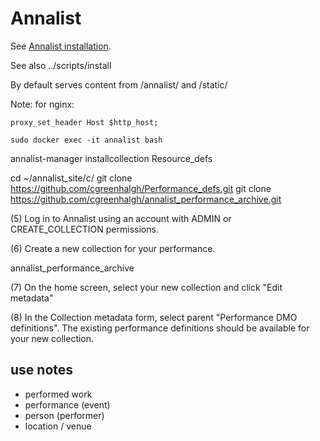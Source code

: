 # Annalist

See [Annalist installation](https://github.com/gklyne/annalist/blob/master/documents/installing-annalist.md).

See also ../scripts/install

By default serves content from /annalist/ and /static/

Note: for nginx:
```
proxy_set_header Host $http_host;
```
```
sudo docker exec -it annalist bash
```

annalist-manager installcollection Resource_defs

cd ~/annalist_site/c/
git clone https://github.com/cgreenhalgh/Performance_defs.git
git clone https://github.com/cgreenhalgh/annalist_performance_archive.git


(5) Log in to Annalist using an account with ADMIN or CREATE_COLLECTION permissions.

(6) Create a new collection for your performance.

annalist_performance_archive

(7) On the home screen, select your new collection and click "Edit metadata"

(8) In the Collection metadata form, select parent "Performance DMO
definitions".  The existing performance definitions should be available for your
new collection.

## use notes

- performed work
- performance (event)
- person (performer)
- location / venue
